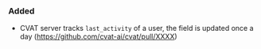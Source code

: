 ### Added

- CVAT server tracks `last_activity` of a user, the field is updated once a day 
  (<https://github.com/cvat-ai/cvat/pull/XXXX>)
